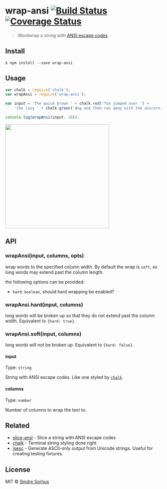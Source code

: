 # wrap-ansi [![Build Status](https://travis-ci.org/chalk/wrap-ansi.svg?branch=master)](https://travis-ci.org/chalk/wrap-ansi) [![Coverage Status](https://coveralls.io/repos/chalk/wrap-ansi/badge.svg?branch=master&service=github)](https://coveralls.io/github/chalk/wrap-ansi?branch=master)

> Wordwrap a string with [ANSI escape codes](http://en.wikipedia.org/wiki/ANSI_escape_code#Colors_and_Styles)

## Install

```
$ npm install --save wrap-ansi
```


## Usage

```js
var chalk = require('chalk');
var wrapAnsi = require('wrap-ansi');

var input = 'The quick brown ' + chalk.red('fox jumped over ') +
	'the lazy ' + chalk.green('dog and then ran away with the unicorn.');

console.log(wrapAnsi(input, 20));
```

<img width="331" src="screenshot.png">


## API

### wrapAnsi(input, columns, opts)

wrap words to the specified column width. By default the wrap is
`soft`, so long words may extend past the column length.

the following options can be provided:

* `hard`: `boolean`, should hard wrapping be enabled?

### wrapAnsi.hard(input, columns)

long words will be broken up so that they do not extend past the column width.
Equivalent to `{hard: true}`.

### wrapAnsi.soft(input, columns)

long words will not be broken up. Equivalent to `{hard: false}`.

#### input

Type: `string`

String with ANSI escape codes. Like one styled by [`chalk`](https://github.com/chalk/chalk).

#### columns

Type: `number`

Number of columns to wrap the text to.


## Related

- [slice-ansi](https://github.com/chalk/slice-ansi) - Slice a string with ANSI escape codes
- [chalk](https://github.com/chalk/chalk) - Terminal string styling done right
- [jsesc](https://github.com/mathiasbynens/jsesc) - Generate ASCII-only output from Unicode strings. Useful for creating testing fixtures.

## License

MIT © [Sindre Sorhus](http://sindresorhus.com)

